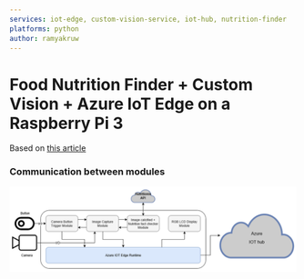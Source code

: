 ```yaml
---
services: iot-edge, custom-vision-service, iot-hub, nutrition-finder
platforms: python
author: ramyakruw
---
```


# Food Nutrition Finder + Custom Vision + Azure IoT Edge on a Raspberry Pi 3

Based on [this article](https://github.com/Azure-Samples/Custom-vision-service-iot-edge-raspberry-pi)

### Communication between modules

![Communication patterns between modules](assets/food-recog-design.png)